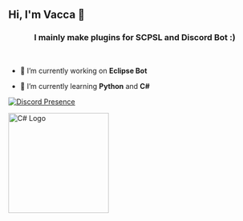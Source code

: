 ## Hi, I'm Vacca 👋

<h3 align="center"> I mainly make plugins for SCPSL and Discord Bot :)</h3><br>


- 🔭 I’m currently working on **Eclipse Bot**

- 🌱 I’m currently learning **Python** and **C#**


[![Discord Presence](https://lanyard.cnrad.dev/api/1030951880936935525)](https://discord.com/users/1030951880936935525)

<img src="https://upload.wikimedia.org/wikipedia/commons/b/bd/Logo_C_sharp.svg" alt="C# Logo" width="200"/>
